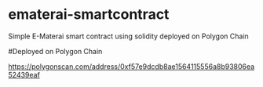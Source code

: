 # ematerai-smartcontract
Simple E-Materai smart contract using solidity deployed on Polygon Chain

#Deployed on Polygon Chain

https://polygonscan.com/address/0xf57e9dcdb8ae1564115556a8b93806ea52439eaf
